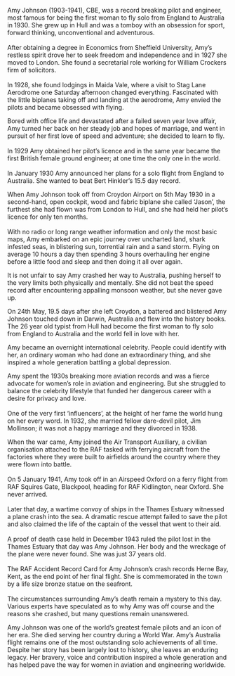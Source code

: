 Amy Johnson (1903-1941), CBE, was a record breaking pilot and engineer, most famous for being the first woman to fly solo from England to Australia in 1930. She grew up in Hull and was a tomboy with an obsession for sport, forward thinking, unconventional and adventurous.
<br><br>
After obtaining a degree in Economics from Sheffield University, Amy’s restless spirit drove her to seek freedom and independence and in 1927 she moved to London. She found a secretarial role working for William Crockers firm of solicitors.
<br><br>
In 1928, she found lodgings in Maida Vale, where a visit to Stag Lane Aerodrome one Saturday afternoon changed everything. Fascinated with the little biplanes taking off and landing at the aerodrome, Amy envied the pilots and became obsessed with flying.

Bored with office life and devastated after a failed seven year love affair, Amy turned her back on her steady job and hopes of marriage, and went in pursuit of her first love of speed and adventure; she decided to learn to fly.
<br><br>
In 1929 Amy obtained her pilot’s licence and in the same year became the first British female ground engineer; at one time the only one in the world.
<br><br>
In January 1930 Amy announced her plans for a solo flight from England to Australia. She wanted to beat Bert Hinkler’s 15.5 day record.
<param ve-video vid="https://youtu.be/HWkAib0U3hg?si=2rVAHCFRsoBp_Qa5" title="AMY JOHNSON SPEAKS (aviator, 1903 - 1941, rec. c.30th May 1930)" attribution="AusRadioHistorian">

When Amy Johnson took off from Croydon Airport on 5th May 1930 in a second-hand, open cockpit, wood and fabric biplane she called ‘Jason’, the furthest she had flown was from London to Hull, and she had held her pilot’s licence for only ten months.
<br><br>
With no radio or long range weather information and only the most basic maps, Amy embarked on an epic journey over uncharted land, shark infested seas, in blistering sun, torrential rain and a sand storm. Flying on average 10 hours a day then spending 3 hours overhauling her engine before a little food and sleep and then doing it all over again.
<param ve-image url="https://upload.wikimedia.org/wikipedia/commons/0/09/Amy_Johnson_and_Jason_%283%29.jpg" label="Amy Johnson and 'Jason'" attribution="National Library of Australia, Fairfax Corporation, Public domain, via Wikimedia Commons">

It is not unfair to say Amy crashed her way to Australia, pushing herself to the very limits both physically and mentally. She did not beat the speed record after encountering appalling monsoon weather, but she never gave up.
<param ve-image url="https://upload.wikimedia.org/wikipedia/commons/8/89/Amy_Johnson_1930-1931.jpg" label="Amy Johnson 1930-31" attribution="liz west from Boxborough, MA, via Wikimedia Commons" license="CC BY 2.0"> 

On 24th May, 19.5 days after she left Croydon, a battered and blistered Amy Johnson touched down in Darwin, Australia and flew into the history books. The 26 year old typist from Hull had become the first woman to fly solo from England to Australia and the world fell in love with her.
<param ve-image url="https://upload.wikimedia.org/wikipedia/commons/9/9f/Amy_Johnson_1930_NLA15611-2423.jpg" label="Amy Johnson, 1930, Australia" attribution="National Library of Australia, Fairfax Corporation, Public domain, via Wikimedia Commons">

Amy became an overnight international celebrity. People could identify with her, an ordinary woman who had done an extraordinary thing, and she inspired a whole generation battling a global depression.
<param ve-image url="https://upload.wikimedia.org/wikipedia/commons/8/87/Amy_Johnson_1930-06-14.jpg" label="Amy Johnson, 14 June 1930 in her Black Hawk Moth leaving Australia for Newcastle" attribution="Unknown, The Age Newspaper">

Amy spent the 1930s breaking more aviation records and was a fierce advocate for women’s role in aviation and engineering. But she struggled to balance the celebrity lifestyle that funded her dangerous career with a desire for privacy and love.
<br><br>
One of the very first ‘influencers’, at the height of her fame the world hung on her every word. In 1932, she married fellow dare-devil pilot, Jim Mollinson; it was not a happy marriage and they divorced in 1938.
<param ve-image url="https://upload.wikimedia.org/wikipedia/commons/b/b0/Womens_whos_who_32.jpg" label="Women's Who's Who, 1932" attribution="anon. for "flight", Public domain, via Wikimedia Commons">

When the war came, Amy joined the Air Transport Auxiliary, a civilian organisation attached to the RAF tasked with ferrying aircraft from the factories where they were built to airfields around the country where they were flown into battle.
<br><br>
On 5 January 1941, Amy took off in an Airspeed Oxford on a ferry flight from RAF Squires Gate, Blackpool, heading for RAF Kidlington, near Oxford. She never arrived.
<br><br>
Later that day, a wartime convoy of ships in the Thames Estuary witnessed a plane crash into the sea. A dramatic rescue attempt failed to save the pilot and also claimed the life of the captain of the vessel that went to their aid.
<br><br>
A proof of death case held in December 1943 ruled the pilot lost in the Thames Estuary that day was Amy Johnson. Her body and the wreckage of the plane were never found. She was just 37 years old.
<br><br>
The RAF Accident Record Card for Amy Johnson’s crash records Herne Bay, Kent, as the end point of her final flight. She is commemorated in the town by a life size bronze statue on the seafront.
<br><br>
The circumstances surrounding Amy’s death remain a mystery to this day. Various experts have speculated as to why Amy was off course and the reasons she crashed, but many questions remain unanswered.
<param ve-image url="https://upload.wikimedia.org/wikipedia/commons/2/20/Amy_Johnson%2C_Herne_Bay_-_geograph.org.uk_-_5262914.jpg" label="Amy Johnson, Herne Bay" attribution="pam fray, via Wikimedia Commons" license="CC BY-SA 2.0">
  
Amy Johnson was one of the world’s greatest female pilots and an icon of her era. She died serving her country during a World War. Amy’s Australia flight remains one of the most outstanding solo achievements of all time. Despite her story has been largely lost to history, she leaves an enduring legacy. Her bravery, voice and contribution inspired a whole generation and has helped pave the way for women in aviation and engineering worldwide.
<param ve-image url="https://stor.artstor.org/stor/be27c5c0-67ad-4984-a151-09f2b60d59e0" label="The Amy Johnson Project" attribution="Jane Priston">
